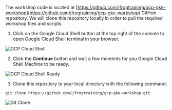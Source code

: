 The workshop code is located at [https://github.com/jfrogtraining/gcp-gke-workshop](https://github.com/jfrogtraining/gcp-gke-workshop) GitHub repository. We will clone this repository locally in order to pull the required workshop files and scripts. 

1. Click on the Google Cloud Shell button at the top right of the console to open Google Cloud Shell terminal in your browser.

![GCP Cloud Shell](https://raw.githubusercontent.com/manishrps/gcp-gke-workshop/master/docs/images/gcp-cloud-console.png)

2. Click the **Continue** button and wait a few moments for you Google Cloud Shell Machine to be ready.

![GCP Cloud Shell Ready](https://raw.githubusercontent.com/manishrps/gcp-gke-workshop/master/docs/images/gcp-shell-ready.png)

3. Clone this repository to your local directory with the following command.

``
git clone https://github.com/jfrogtraining/gcp-gke-workshop.git
``


![Git Clone](https://raw.githubusercontent.com/manishrps/gcp-gke-workshop/master/docs/images/git-clone.png)
